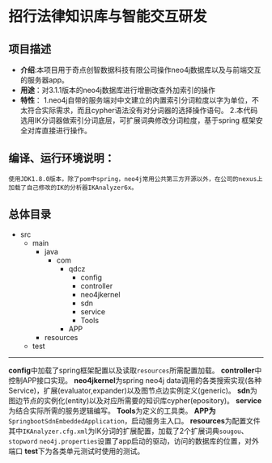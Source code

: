 招行法律知识库与智能交互研发
===================================
项目描述
-----------------------------------
   - **介绍**:本项目用于奇点创智数据科技有限公司操作neo4j数据库以及与前端交互的服务器app。
   - **用途**：对3.1.1版本的neo4j数据库进行增删改查外加索引的操作
   - **特性**：
   	1.neo4j自带的服务端对中文建立的内置索引分词粒度以字为单位，不太符合实际需求，而且cypher语法没有对分词器的选择操作语句。
    2.本代码选用IK分词器做索引分词底层，可扩展词典修改分词粒度，基于spring 框架安全对库直接进行操作。

编译、运行环境说明：
-----------------------------------
    使用JDK1.8.0版本，除了pom中spring，neo4j常用公共第三方开源以外，在公司的nexus上加载了自己修改的IK的分析器IKAnalyzer6x。

总体目录
-----------------------------------
+ src
	+ main
		+ java
			+ com
				+ qdcz
                    * config
                    * controller
                    * neo4jkernel
                    * sdn
                    * service
                    * Tools
                + APP
        + resources
    + test

-------------------
**config**中加载了spring框架配置以及读取`resources`所需配置加载。
**controller**中控制APP接口实现。
**neo4jkernel**为spring neo4j data调用的各类搜索实现(各种Service)，扩展(evaluator,expander)以及图节点边实例定义(generic)。
**sdn**为图边节点的实例化(entity)以及对应所需要的知识库cypher(epository)。
**service**为结合实际所需的服务逻辑编写。
**Tools**为定义的工具类。
**APP为**  `SpringbootSdnEmbeddedApplication`，启动服务主入口。
**resources**为配置文件
	其中`IKAnalyzer.cfg.xml`为IK分词的扩展配置，加载了2个扩展词典`sougou`、 `stopword`
	`neo4j.properties`设置了app启动的驱动，访问的数据库的位置，对外端口
**test**下为各类单元测试时使用的测试。



